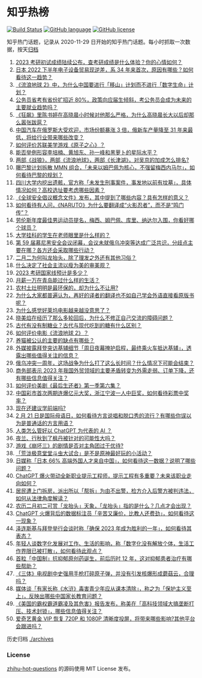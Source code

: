 # 知乎热榜
[![Build Status](https://github.com/ToWeLong/zhihu-hot-questions/workflows/CI/badge.svg)](https://github.com/ToWeLong/zhihu-hot-questions/actions)
[![GitHub language](https://img.shields.io/badge/language-golang-orange.svg)](https://golang.org/)
[![GitHub license](https://img.shields.io/github/license/ToWeLong/zhihu-hot-questions)](https://github.com/ToWeLong/zhihu-hot-questions/blob/main/LICENSE)

知乎热门话题，记录从 2020-11-29 日开始的知乎热门话题。每小时抓取一次数据，按天[归档](./archives)

<!-- BEGIN -->

1. [2023 考研初试成绩陆续公布，查考研成绩是什么体验？你的心情如何？](https://www.zhihu.com/question/584720624)
1. [日本 2022 下半年电子设备贸易现逆差，系 34 年来首次，原因有哪些？如何看待这一趋势？](https://www.zhihu.com/question/585029470)
1. [《流浪地球 2》中，为什么中国要进行「移山」计划而不进行「数字生命」计划？](https://www.zhihu.com/question/581537928)
1. [公务员省考有省份扩招近 80%，政策向应届生倾斜，考公务员会成为未来的主要就业趋势吗？](https://www.zhihu.com/question/585118745)
1. [《狂飙》里陈书婷在高晓晨小时候对他那么严格，为什么高晓晨长大以后却那么嚣张跋扈？](https://www.zhihu.com/question/584453831)
1. [中国汽车在俄罗斯大受欢迎，市场份额暴涨 3 倍，俄新车产量降至 31 年来最低，将给行业带来哪些改变？](https://www.zhihu.com/question/585305521)
1. [如何评价苏联美学游戏《原子之心》？](https://www.zhihu.com/question/584998194)
1. [能否举例形容李培楠、黄旭东、孙一峰和黑萝卜的星际水平？](https://www.zhihu.com/question/584762754)
1. [两部《战狼》，两部《流浪地球》，两部《长津湖》，对吴京的加成怎么排名?](https://www.zhihu.com/question/585051414)
1. [曝巴黎计划拆散 MMN 组合，「未来以姆巴佩为核心，不强留梅西内马尔」，如何看待巴黎的规划？](https://www.zhihu.com/question/585313220)
1. [四川大学内挖出遗骸，官方称「未发生刑事案件，事发地以前有坟墓」，具体情况如何？高校选址要考虑哪些因素？](https://www.zhihu.com/question/585295148)
1. [《全球安全倡议概念文件》发布，其中提到了哪些内容？具有怎样的意义？](https://www.zhihu.com/question/585304853)
1. [如何看待有人问，《NARUTO》为什么要翻译成“火影忍者”，而不是“鸣门传”？](https://www.zhihu.com/question/584778495)
1. [劳伦斯年度最佳男运动员提名，梅西、姆巴佩、库里、纳达尔入围，你看好哪个球员？](https://www.zhihu.com/question/585200423)
1. [大学挂科的学生在老师眼里是什么样的？](https://www.zhihu.com/question/569738517)
1. [第 59 届慕尼黑安全会议闭幕，会议未就俄乌冲突等达成广泛共识，分歧点主要在哪？各方还会采取哪些行动？](https://www.zhihu.com/question/585121126)
1. [二月二为何叫龙抬头，除了理发之外还有其他习俗？](https://www.zhihu.com/question/585306831)
1. [什么决定了社会主流以瘦为美的审美观？](https://www.zhihu.com/question/22676004)
1. [2023 考研国家线预计是多少？](https://www.zhihu.com/question/574844095)
1. [月薪一万在青岛能过什么样的生活？](https://www.zhihu.com/question/54173063)
1. [农村土灶明明是最环保的，却为什么不让用?](https://www.zhihu.com/question/583615126)
1. [为什么大家都普遍认为，再好的译者的翻译也不如自己学会外语直接看原版书呢？](https://www.zhihu.com/question/573629458)
1. [为什么感觉好莱坞电影越来越没意思了？](https://www.zhihu.com/question/266773532)
1. [晓美焰在经历了那么多轮回后，为什么不修正自己交流的障碍问题？](https://www.zhihu.com/question/37807375)
1. [古代有没有制糖业？古代与现代吃到的糖有什么区别？](https://www.zhihu.com/question/514370112)
1. [如何评价电影《流浪地球 2》？](https://www.zhihu.com/question/578256937)
1. [养猫被公认的主要的缺点有哪些？](https://www.zhihu.com/question/373778374)
1. [外媒披露拜登突访基辅细节「周日夜幕掩护启程，最终乘火车抵达基辅」，透露出哪些值得关注的信息？](https://www.zhihu.com/question/585239540)
1. [俄乌冲突一周年，这场战争为什么打了这么长时间？什么情况下可能会结束？](https://www.zhihu.com/question/585303186)
1. [商务部表示 2023 年我国外贸领域的主要矛盾转变为外需走弱、订单下降，还有哪些信息值得关注？](https://www.zhihu.com/question/581869887)
1. [如何评价美剧《最后生还者》第一季第六集？](https://www.zhihu.com/question/585184147)
1. [中国彩市首次两期连爆亿元大奖，浙江宁波一人中巨奖，如何看待彩票中奖率？](https://www.zhihu.com/question/585103257)
1. [现在还建议学前端吗?](https://www.zhihu.com/question/571797944)
1. [2 月 21 日是国际母语日，如何看待方言说唱和脱口秀的流行？有哪些你误以为是普通话的方言用语？](https://www.zhihu.com/question/583792229)
1. [人类怎么管好以 ChatGPT 为代表的 AI ？](https://www.zhihu.com/question/584253329)
1. [夜兰、行秋到了枫丹被针对的可能性大吗？](https://www.zhihu.com/question/584931511)
1. [游戏《崩坏三》的剧情是否对主角团过于优待?](https://www.zhihu.com/question/584711044)
1. [「荒泷极意堂堂斗虫大试合」是不是原神最好玩的小活动？](https://www.zhihu.com/question/584585696)
1. [日媒称「日本 66% 高端外国人才来自中国」，如何看待这一数据？说明了哪些问题？](https://www.zhihu.com/question/585312343)
1. [ChatGPT 爆火带动全新职业提示工程师，提示工程有多重要？未来该职业走向如何？](https://www.zhihu.com/question/585294957)
1. [居民遭上门拆房，派出所以「帮拆」为由不出警，检方介入后警方被判违法，如何从法律角度解读？](https://www.zhihu.com/question/585090341)
1. [农历二月初二可赏「龙抬头」天象，「龙抬头」指的是什么？几点才会出现？](https://www.zhihu.com/question/585131009)
1. [ChatGPT 火爆背后的数据标注员「辛苦又廉价，比教人还费劲」，如何看待这一现象？](https://www.zhihu.com/question/584909704)
1. [泽连斯基与拜登举行会谈时称「确保 2023 年成为胜利的一年」，如何看待其表态？](https://www.zhihu.com/question/585204509)
1. [年轻人谈数字化发展对工作、生活的影响，称「数字化没有解放个体，生活工作界限已被打散」，如何看待此观点？](https://www.zhihu.com/question/585158039)
1. [首粒「中国制」抗抑郁原创药诞生，前后历时 12 年，这对抑郁患者治疗有哪些帮助？](https://www.zhihu.com/question/585109671)
1. [《三体》电视剧中史强用手枪打碎原子弹，并没有引发核爆形成蘑菇云，合理吗？](https://www.zhihu.com/question/585123305)
1. [媒体谈「有家长称《水浒》毒害青少年应从课本清除」，称之为「保护主义至上」，反映出哪些中国家长教育问题？](https://www.zhihu.com/question/585001216)
1. [《美国的霸权霸道霸凌及其危害》报告发布，称美在「高科技领域大搞垄断打压、技术封锁」，哪些信息值得关注？](https://www.zhihu.com/question/585144427)
1. [爱奇艺黄金 VIP 恢复 720P 和 1080P 清晰度投屏，将带来哪些影响?其他平台会跟进吗？](https://www.zhihu.com/question/585099420)

<!-- END -->

历史归档 [./archives](./archives)


### License
[zhihu-hot-questions](https://github.com/towelong/zhihu-hot-questions) 的源码使用 MIT License 发布。